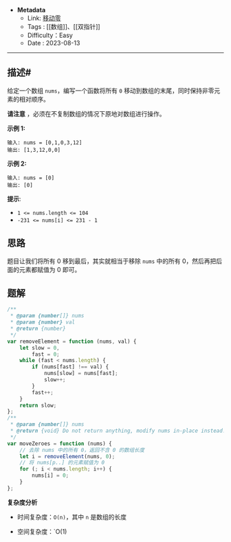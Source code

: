 - **Metadata**
	- Link:  [移动零](https://leetcode.cn/problems/move-zeroes/description/ "https://leetcode.cn/problems/move-zeroes/description/")
	- Tags : [[数组]]、[[双指针]]
	- Difficulty：Easy
	- Date : 2023-08-13
---
## 描述#

给定一个数组 `nums`，编写一个函数将所有 `0` 移动到数组的末尾，同时保持非零元素的相对顺序。

**请注意** ，必须在不复制数组的情况下原地对数组进行操作。

**示例 1:**

```
输入: nums = [0,1,0,3,12]
输出: [1,3,12,0,0]
```

**示例 2:**

```
输入: nums = [0]
输出: [0]
```

**提示**:

- `1 <= nums.length <= 104`
- `-231 <= nums[i] <= 231 - 1`

## 思路

题目让我们将所有 0 移到最后，其实就相当于移除 `nums` 中的所有 0，然后再把后面的元素都赋值为 0 即可。

## 题解

```js
/**
 * @param {number[]} nums
 * @param {number} val
 * @return {number}
 */
var removeElement = function (nums, val) {
    let slow = 0,
        fast = 0;
    while (fast < nums.length) {
        if (nums[fast] !== val) {
            nums[slow] = nums[fast];
            slow++;
        }
        fast++;
    }
    return slow;
};
/**
 * @param {number[]} nums
 * @return {void} Do not return anything, modify nums in-place instead.
 */
var moveZeroes = function (nums) {
    // 去除 nums 中的所有 0，返回不含 0 的数组长度
    let i = removeElement(nums, 0);
    // 将 nums[p..] 的元素赋值为 0
    for (; i < nums.length; i++) {
        nums[i] = 0;
    }
};
```

**复杂度分析**

- 时间复杂度：`O(n)`，其中 `n` 是数组的长度

- 空间复杂度：`O(1)